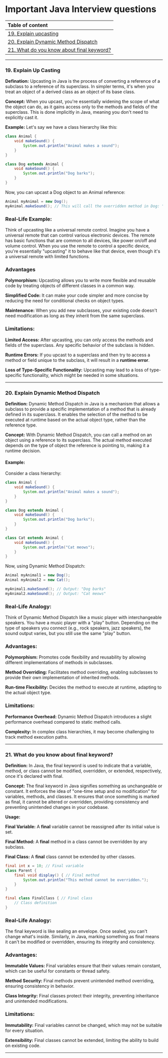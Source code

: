 # Important Java Interview questions

|Table of content |
|:-----------------------|
| [ 19. Explain upcasting ](#19-explain-up-casting) |
| [ 20. Explain Dynamic Method Dispatch](#20-explain-dynamic-method-dispatch) |
|[ 21. What do you know about final keyword? ](#21-what-do-you-know-about-final-keyword) |

---

### 19. Explain Up Casting
**Defination:** Upcasting in Java is the process of converting a reference of a subclass to a reference of its superclass. In simpler terms, it's when you treat an object of a derived class as an object of its base class.


**Concept:**
When you upcast, you're essentially widening the scope of what the object can do, as it gains access only to the methods and fields of the superclass. This is done implicitly in Java, meaning you don't need to explicitly cast it.

**Example:**
Let's say we have a class hierarchy like this:
```java
class Animal {
    void makeSound() {
        System.out.println("Animal makes a sound");
    }
}

class Dog extends Animal {
    void makeSound() {
        System.out.println("Dog barks");
    }
}
```
Now, you can upcast a Dog object to an Animal reference:
```java
Animal myAnimal = new Dog();
myAnimal.makeSound(); // This will call the overridden method in Dog: "Dog barks"
```
### Real-Life Example:
Think of upcasting like a universal remote control. Imagine you have a universal remote that can control various electronic devices. The remote has basic functions that are common to all devices, like power on/off and volume control. When you use the remote to control a specific device, you're essentially "upcasting" it to behave like that device, even though it's a universal remote with limited functions.

### Advantages

**Polymorphism:** Upcasting allows you to write more flexible and reusable code by treating objects of different classes in a common way.

**Simplified Code:** It can make your code simpler and more concise by reducing the need for conditional checks on object types.

**Maintenance:** When you add new subclasses, your existing code doesn't need modification as long as they inherit from the same superclass.


### Limitations:
**Limited Access:**
After upcasting, you can only access the methods and fields of the superclass. Any specific behavior of the subclass is hidden.

**Runtime Errors:** 
If you upcast to a superclass and then try to access a method or field unique to the subclass, it will result in a **runtime error**.

**Loss of Type-Specific Functionality:** Upcasting may lead to a loss of type-specific functionality, which might be needed in some situations.

---
### 20. Explain Dynamic Method Dispatch

**Definition:**
Dynamic Method Dispatch in Java is a mechanism that allows a subclass to provide a specific implementation of a method that is already defined in its superclass. It enables the selection of the method to be executed at runtime based on the actual object type, rather than the reference type.

**Concept:**
With Dynamic Method Dispatch, you can call a method on an object using a reference to its superclass. The actual method executed depends on the type of object the reference is pointing to, making it a runtime decision.

#### Example:
Consider a class hierarchy:
```java
class Animal {
    void makeSound() {
        System.out.println("Animal makes a sound");
    }
}

class Dog extends Animal {
    void makeSound() {
        System.out.println("Dog barks");
    }
}

class Cat extends Animal {
    void makeSound() {
        System.out.println("Cat meows");
    }
}
```
Now, using Dynamic Method Dispatch:

```java
Animal myAnimal1 = new Dog();
Animal myAnimal2 = new Cat();

myAnimal1.makeSound(); // Output: "Dog barks"
myAnimal2.makeSound(); // Output: "Cat meows"
```

### Real-Life Analogy:
Think of Dynamic Method Dispatch like a music player with interchangeable speakers. You have a music player with a "play" button. Depending on the type of speakers you connect (e.g., rock speakers, jazz speakers), the sound output varies, but you still use the same "play" button.

### Advantages:

**Polymorphism:** Promotes code flexibility and reusability by allowing different implementations of methods in subclasses.

**Method Overriding:** Facilitates method overriding, enabling subclasses to provide their own implementation of inherited methods.

**Run-time Flexibility:** Decides the method to execute at runtime, adapting to the actual object type.

### Limitations:

**Performance Overhead:** Dynamic Method Dispatch introduces a slight performance overhead compared to static method calls.

**Complexity:** In complex class hierarchies, it may become challenging to track method execution paths.

---

### 21. What do you know about final keyword?

**Definition:**
In Java, the final keyword is used to indicate that a variable, method, or class cannot be modified, overridden, or extended, respectively, once it's declared with final.

**Concept:**
The final keyword in Java signifies something as unchangeable or constant. It enforces the idea of "one-time setup and no modification" for variables, methods, and classes. It ensures that once something is marked as final, it cannot be altered or overridden, providing consistency and preventing unintended changes in your codebase.

**Usage:**

**Final Variable:** A **final** variable cannot be reassigned after its initial value is set.

**Final Method:** A **final** method in a class cannot be overridden by any subclass.

**Final Class:** A **final** class cannot be extended by other classes.

```java
final int x = 10; // Final variable
class Parent {
    final void display() { // Final method
        System.out.println("This method cannot be overridden.");
    }
}

final class FinalClass { // Final class
    // Class definition
}
```
### Real-Life Analogy:
The final keyword is like sealing an envelope. Once sealed, you can't change what's inside. Similarly, in Java, marking something as final means it can't be modified or overridden, ensuring its integrity and consistency.

### Advantages:

**Immutable Values:** 
Final variables ensure that their values remain constant, which can be useful for constants or thread safety.

**Method Security:** Final methods prevent unintended method overriding, ensuring consistency in behavior.

**Class Integrity:** Final classes protect their integrity, preventing inheritance and unintended modifications.

### Limitations:

**Immutability:** Final variables cannot be changed, which may not be suitable for every situation.

**Extensibility:** Final classes cannot be extended, limiting the ability to build on existing code.

---